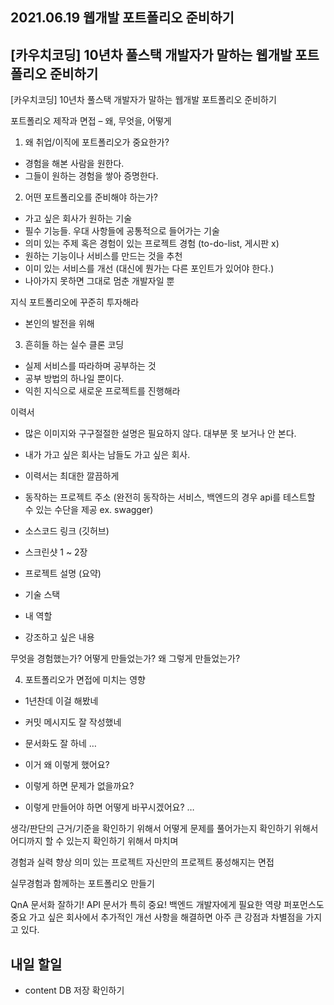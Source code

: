 ## 2021.06.19 웹개발 포트폴리오 준비하기

##  [카우치코딩] 10년차 풀스택 개발자가 말하는 웹개발 포트폴리오 준비하기

[카우치코딩] 10년차 풀스택 개발자가 말하는 웹개발 포트폴리오 준비하기

포트폴리오 제작과 면접 – 왜, 무엇을, 어떻게

1. 왜 취업/이직에 포트폴리오가 중요한가?
 - 경험을 해본 사람을 원한다.
 - 그들이 원하는 경험을 쌓아 증명한다.

2. 어떤 포트폴리오를 준비해야 하는가?
 - 가고 싶은 회사가 원하는 기술
 - 필수 기능들. 우대 사항들에 공통적으로 들어가는 기술
 - 의미 있는 주제 혹은 경험이 있는 프로젝트 경험 (to-do-list, 게시판 x)
 - 원하는 기능이나 서비스를 만드는 것을 추천
 - 이미 있는 서비스를 개선 (대신에 뭔가는 다른 포인트가 있어야 한다.)
 - 나아가지 못하면 그대로 멈춘 개발자일 뿐

지식 포트폴리오에 꾸준히 투자해라
 - 본인의 발전을 위해

3. 흔히들 하는 실수
클론 코딩
 - 실제 서비스를 따라하며 공부하는 것
 - 공부 방법의 하나일 뿐이다.
- 익힌 지식으로 새로운 프로젝트를 진행해라

이력서
 - 많은 이미지와 구구절절한 설명은 필요하지 않다. 대부분 못 보거나 안 본다.
 - 내가 가고 싶은 회사는 남들도 가고 싶은 회사.
 - 이력서는 최대한 깔끔하게

 - 동작하는 프로젝트 주소 (완전히 동작하는 서비스, 백엔드의 경우 api를 테스트할 수 있는 수단을 제공 ex. swagger)
 - 소스코드 링크 (깃허브)
 - 스크린샷 1 ~ 2장
 - 프로젝트 설명 (요약)
 - 기술 스택
 - 내 역할
 - 강조하고 싶은 내용

무엇을 경험했는가?
어떻게 만들었는가?
왜 그렇게 만들었는가?

4. 포트폴리오가 면접에 미치는 영향
 - 1년찬데 이걸 해봤네
 - 커밋 메시지도 잘 작성했네
 - 문서화도 잘 하네
…

 - 이거 왜 이렇게 했어요?
 - 이렇게 하면 문제가 없을까요?
 - 이렇게 만들어야 하면 어떻게 바꾸시겠어요?
…

생각/판단의 근거/기준을 확인하기 위해서
어떻게 문제를 풀어가는지 확인하기 위해서
어디까지 할 수 있는지 확인하기 위해서
마치며

경험과 실력 향상
의미 있는 프로젝트
자신만의 프로젝트
풍성해지는 면접

실무경험과 함께하는 포트폴리오 만들기

QnA
문서화 잘하기!
API 문서가 특히 중요! 백엔드 개발자에게 필요한 역량
퍼포먼스도 중요
가고 싶은 회사에서 추가적인 개선 사항을 해결하면 아주 큰 강점과 차별점을 가지고 있다.

## 내일 할일
 - content DB 저장 확인하기
